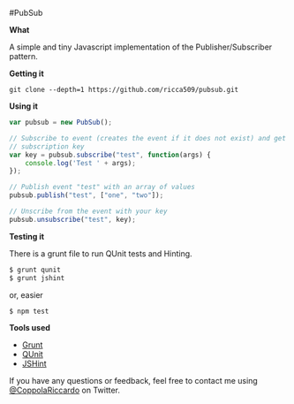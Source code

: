 #PubSub

**What**

A simple and tiny Javascript implementation of the Publisher/Subscriber pattern.

**Getting it**

```
git clone --depth=1 https://github.com/ricca509/pubsub.git
```

**Using it**

```javascript
var pubsub = new PubSub();

// Subscribe to event (creates the event if it does not exist) and get
// subscription key
var key = pubsub.subscribe("test", function(args) {
	console.log('Test ' + args);
});

// Publish event "test" with an array of values
pubsub.publish("test", ["one", "two"]);

// Unscribe from the event with your key
pubsub.unsubscribe("test", key);
```

**Testing it**

There is a grunt file to run QUnit tests and Hinting.

```javascript
$ grunt qunit
$ grunt jshint
```

or, easier

```javascript
$ npm test
```

**Tools used**

* [Grunt](http://gruntjs.com/)
* [QUnit](http://qunitjs.com/)
* [JSHint](http://www.jshint.com/)

If you have any questions or feedback, feel free to contact me using [@CoppolaRiccardo](https://twitter.com/CoppolaRiccardo) on Twitter.
